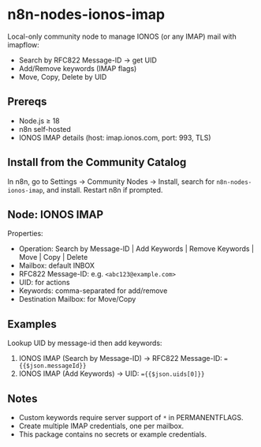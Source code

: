 # n8n-nodes-ionos-imap

Local-only community node to manage IONOS (or any IMAP) mail with imapflow:
- Search by RFC822 Message-ID → get UID
- Add/Remove keywords (IMAP flags)
- Move, Copy, Delete by UID

## Prereqs
- Node.js ≥ 18
- n8n self-hosted
- IONOS IMAP details (host: imap.ionos.com, port: 993, TLS)

## Install from the Community Catalog

In n8n, go to Settings → Community Nodes → Install, search for `n8n-nodes-ionos-imap`, and install. Restart n8n if prompted.

## Node: IONOS IMAP
Properties:
- Operation: Search by Message-ID | Add Keywords | Remove Keywords | Move | Copy | Delete
- Mailbox: default INBOX
- RFC822 Message-ID: e.g. `<abc123@example.com>`
- UID: for actions
- Keywords: comma-separated for add/remove
- Destination Mailbox: for Move/Copy

## Examples
Lookup UID by message-id then add keywords:
1) IONOS IMAP (Search by Message-ID) → RFC822 Message-ID: `={{$json.messageId}}`
2) IONOS IMAP (Add Keywords) → UID: `={{$json.uids[0]}}`

## Notes
- Custom keywords require server support of `*` in PERMANENTFLAGS.
- Create multiple IMAP credentials, one per mailbox.
 - This package contains no secrets or example credentials.
